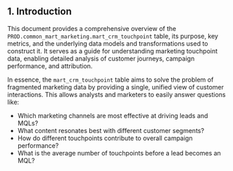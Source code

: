 ## 1. Introduction

This document provides a comprehensive overview of the `PROD.common_mart_marketing.mart_crm_touchpoint` table, its purpose, key metrics, and the underlying data models and transformations used to construct it. It serves as a guide for understanding marketing touchpoint data, enabling detailed analysis of customer journeys, campaign performance, and attribution.

In essence, the `mart_crm_touchpoint` table aims to solve the problem of fragmented marketing data by providing a single, unified view of customer interactions. This allows analysts and marketers to easily answer questions like:

*   Which marketing channels are most effective at driving leads and MQLs?
*   What content resonates best with different customer segments?
*   How do different touchpoints contribute to overall campaign performance?
*   What is the average number of touchpoints before a lead becomes an MQL?
